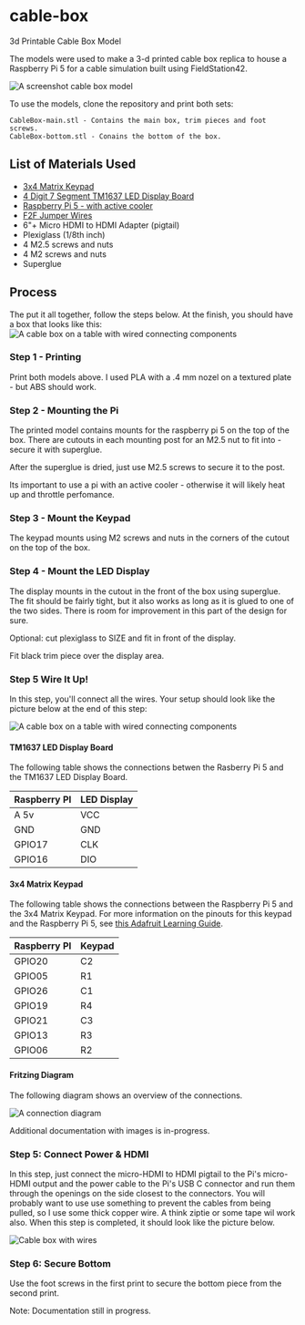 # cable-box
3d Printable Cable Box Model

The models were used to make a 3-d printed cable box replica to house a Raspberry Pi 5 for a cable simulation built using FieldStation42.


![A screenshot cable box model](docs/model0.png?raw=true)

To use the models, clone the repository and print both sets:

```
CableBox-main.stl - Contains the main box, trim pieces and foot screws.
CableBox-bottom.stl - Conains the bottom of the box.
```

## List of Materials Used
* [3x4 Matrix Keypad](https://www.adafruit.com/product/3845)
* [4 Digit 7 Segment TM1637 LED Display Board](https://www.amazon.com/dp/B0BFQNFX6D)
* [Raspberry Pi 5 - with active cooler](https://www.adafruit.com/product/5815)
* [F2F Jumper Wires](https://www.adafruit.com/product/1950)
* 6"+ Micro HDMI to HDMI Adapter (pigtail)
* Plexiglass (1/8th inch)
* 4 M2.5 screws and nuts
* 4 M2 screws and nuts
* Superglue

## Process
The put it all together, follow the steps below. At the finish, you should have a box that looks like this:
![A cable box on a table with wired connecting components](docs/cable_cover_3.png?wired-box.pngraw=true)

### Step 1 - Printing
Print both models above. I used PLA with a .4 mm nozel on a textured plate - but ABS should work.

### Step 2 - Mounting the Pi
The printed model contains mounts for the raspberry pi 5 on the top of the box. There are cutouts in each mounting post for an M2.5 nut to fit into - secure it with superglue.
        
After the superglue is dried, just use M2.5 screws to secure it to the post.

Its important to use a pi with an active cooler - otherwise it will likely heat up and throttle perfomance. 

### Step 3 - Mount the Keypad
The keypad mounts using M2 screws and nuts in the corners of the cutout on the top of the box.

### Step 4 - Mount the LED Display
The display mounts in the cutout in the front of the box using superglue. The fit should be fairly tight, but it also works as long as it is glued to one of the two sides. There is room for improvement in this part of the design for sure.

Optional: cut plexiglass to SIZE and fit in front of the display.

Fit black trim piece over the display area.

### Step 5 Wire It Up!
In this step, you'll connect all the wires. Your setup should look like the picture below at the end of this step:

![A cable box on a table with wired connecting components](docs/wired-box.png?wired-box.pngraw=true)

#### TM1637 LED Display Board

The following table shows the connections betwen the Rasberry Pi 5 and the TM1637 LED Display Board.

| Raspberry PI  |LED Display    |
| ------------- | ------------- |
|A 5v |VCC |
|GND  |GND |
|GPIO17  |CLK |
|GPIO16  | DIO |

#### 3x4 Matrix Keypad

The following table shows the connections between the Raspberry Pi 5 and the 3x4 Matrix Keypad. For more information on the pinouts for this keypad and the Raspberry Pi 5, see [this Adafruit Learning Guide](https://learn.adafruit.com/matrix-keypad/overview).

| Raspberry PI  |Keypad         |
| ------------- | ------------- |
|GPIO20|C2|
|GPIO05|R1|
|GPIO26|C1|
|GPIO19|R4|
|GPIO21|C3|
|GPIO13|R3|
|GPIO06|R2|

#### Fritzing Diagram

The following diagram shows an overview of the connections.

![A connection diagram](docs/cable-box-fritzing.png?raw=true)

Additional documentation with images is in-progress.

### Step 5: Connect Power & HDMI

In this step, just connect the micro-HDMI to HDMI pigtail to the Pi's micro-HDMI output and the power cable to the Pi's USB C connector and run them through the openings on the side closest to the connectors. You will probably want to use use something to prevent the cables from being pulled, so I use some thick copper wire. A think ziptie or some tape wil work also. When this step is completed, it should look like the picture below.

![Cable box with wires](docs/cable_plugs.png?raw=true)

### Step 6: Secure Bottom
Use the foot screws in the first print to secure the bottom piece from the second print.

Note: Documentation still in progress.
